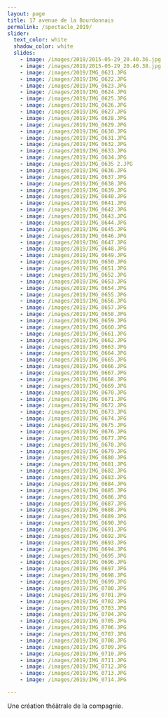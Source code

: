 ```yaml
---
layout: page
title: 17 avenue de la Bourdonnais
permalink: /spectacle_2019/
slider:
  text_color: white
  shadow_color: white
  slides: 
    - image: /images/2019/2015-05-29_20.40.36.jpg
    - image: /images/2019/2015-05-29_20.40.38.jpg
    - image: /images/2019/IMG_0621.JPG
    - image: /images/2019/IMG_0622.JPG
    - image: /images/2019/IMG_0623.JPG
    - image: /images/2019/IMG_0624.JPG
    - image: /images/2019/IMG_0625.JPG
    - image: /images/2019/IMG_0626.JPG
    - image: /images/2019/IMG_0627.JPG
    - image: /images/2019/IMG_0628.JPG
    - image: /images/2019/IMG_0629.JPG
    - image: /images/2019/IMG_0630.JPG
    - image: /images/2019/IMG_0631.JPG
    - image: /images/2019/IMG_0632.JPG
    - image: /images/2019/IMG_0633.JPG
    - image: /images/2019/IMG_0634.JPG
    - image: /images/2019/IMG_0635 2.JPG
    - image: /images/2019/IMG_0636.JPG
    - image: /images/2019/IMG_0637.JPG
    - image: /images/2019/IMG_0638.JPG
    - image: /images/2019/IMG_0639.JPG
    - image: /images/2019/IMG_0640.JPG
    - image: /images/2019/IMG_0641.JPG
    - image: /images/2019/IMG_0642.JPG
    - image: /images/2019/IMG_0643.JPG
    - image: /images/2019/IMG_0644.JPG
    - image: /images/2019/IMG_0645.JPG
    - image: /images/2019/IMG_0646.JPG
    - image: /images/2019/IMG_0647.JPG
    - image: /images/2019/IMG_0648.JPG
    - image: /images/2019/IMG_0649.JPG
    - image: /images/2019/IMG_0650.JPG
    - image: /images/2019/IMG_0651.JPG
    - image: /images/2019/IMG_0652.JPG
    - image: /images/2019/IMG_0653.JPG
    - image: /images/2019/IMG_0654.JPG
    - image: /images/2019/IMG_0655.JPG
    - image: /images/2019/IMG_0656.JPG
    - image: /images/2019/IMG_0657.JPG
    - image: /images/2019/IMG_0658.JPG
    - image: /images/2019/IMG_0659.JPG
    - image: /images/2019/IMG_0660.JPG
    - image: /images/2019/IMG_0661.JPG
    - image: /images/2019/IMG_0662.JPG
    - image: /images/2019/IMG_0663.JPG
    - image: /images/2019/IMG_0664.JPG
    - image: /images/2019/IMG_0665.JPG
    - image: /images/2019/IMG_0666.JPG
    - image: /images/2019/IMG_0667.JPG
    - image: /images/2019/IMG_0668.JPG
    - image: /images/2019/IMG_0669.JPG
    - image: /images/2019/IMG_0670.JPG
    - image: /images/2019/IMG_0671.JPG
    - image: /images/2019/IMG_0672.JPG
    - image: /images/2019/IMG_0673.JPG
    - image: /images/2019/IMG_0674.JPG
    - image: /images/2019/IMG_0675.JPG
    - image: /images/2019/IMG_0676.JPG
    - image: /images/2019/IMG_0677.JPG
    - image: /images/2019/IMG_0678.JPG
    - image: /images/2019/IMG_0679.JPG
    - image: /images/2019/IMG_0680.JPG
    - image: /images/2019/IMG_0681.JPG
    - image: /images/2019/IMG_0682.JPG
    - image: /images/2019/IMG_0683.JPG
    - image: /images/2019/IMG_0684.JPG
    - image: /images/2019/IMG_0685.JPG
    - image: /images/2019/IMG_0686.JPG
    - image: /images/2019/IMG_0687.JPG
    - image: /images/2019/IMG_0688.JPG
    - image: /images/2019/IMG_0689.JPG
    - image: /images/2019/IMG_0690.JPG
    - image: /images/2019/IMG_0691.JPG
    - image: /images/2019/IMG_0692.JPG
    - image: /images/2019/IMG_0693.JPG
    - image: /images/2019/IMG_0694.JPG
    - image: /images/2019/IMG_0695.JPG
    - image: /images/2019/IMG_0696.JPG
    - image: /images/2019/IMG_0697.JPG
    - image: /images/2019/IMG_0698.JPG
    - image: /images/2019/IMG_0699.JPG
    - image: /images/2019/IMG_0700.JPG
    - image: /images/2019/IMG_0701.JPG
    - image: /images/2019/IMG_0702.JPG
    - image: /images/2019/IMG_0703.JPG
    - image: /images/2019/IMG_0704.JPG
    - image: /images/2019/IMG_0705.JPG
    - image: /images/2019/IMG_0706.JPG
    - image: /images/2019/IMG_0707.JPG
    - image: /images/2019/IMG_0708.JPG
    - image: /images/2019/IMG_0709.JPG
    - image: /images/2019/IMG_0710.JPG
    - image: /images/2019/IMG_0711.JPG
    - image: /images/2019/IMG_0712.JPG
    - image: /images/2019/IMG_0713.JPG
    - image: /images/2019/IMG_0714.JPG

---
```


Une création théâtrale de la compagnie.
